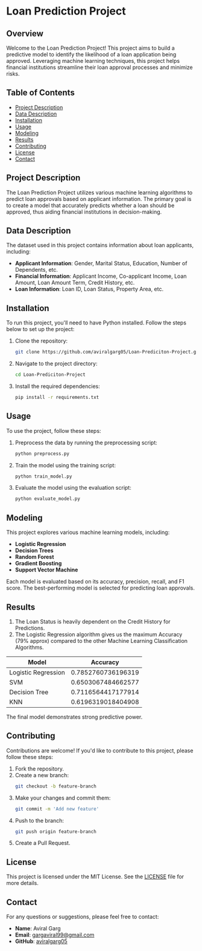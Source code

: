 # Loan Prediction Project

## Overview

Welcome to the Loan Prediction Project! This project aims to build a predictive model to identify the likelihood of a loan application being approved. Leveraging machine learning techniques, this project helps financial institutions streamline their loan approval processes and minimize risks.

## Table of Contents

- [Project Description](#project-description)
- [Data Description](#data-description)
- [Installation](#installation)
- [Usage](#usage)
- [Modeling](#modeling)
- [Results](#results)
- [Contributing](#contributing)
- [License](#license)
- [Contact](#contact)

## Project Description

The Loan Prediction Project utilizes various machine learning algorithms to predict loan approvals based on applicant information. The primary goal is to create a model that accurately predicts whether a loan should be approved, thus aiding financial institutions in decision-making.

## Data Description

The dataset used in this project contains information about loan applicants, including:

- **Applicant Information**: Gender, Marital Status, Education, Number of Dependents, etc.
- **Financial Information**: Applicant Income, Co-applicant Income, Loan Amount, Loan Amount Term, Credit History, etc.
- **Loan Information**: Loan ID, Loan Status, Property Area, etc.

## Installation

To run this project, you'll need to have Python installed. Follow the steps below to set up the project:

1. Clone the repository:
   ```bash
   git clone https://github.com/aviralgarg05/Loan-Prediciton-Project.git
   ```
2. Navigate to the project directory:
   ```bash
   cd Loan-Prediciton-Project
   ```
3. Install the required dependencies:
   ```bash
   pip install -r requirements.txt
   ```

## Usage

To use the project, follow these steps:

1. Preprocess the data by running the preprocessing script:
   ```bash
   python preprocess.py
   ```
2. Train the model using the training script:
   ```bash
   python train_model.py
   ```
3. Evaluate the model using the evaluation script:
   ```bash
   python evaluate_model.py
   ```

## Modeling

This project explores various machine learning models, including:

- **Logistic Regression**
- **Decision Trees**
- **Random Forest**
- **Gradient Boosting**
- **Support Vector Machine**

Each model is evaluated based on its accuracy, precision, recall, and F1 score. The best-performing model is selected for predicting loan approvals.

## Results

1. The Loan Status is heavily dependent on the Credit History for Predictions.
2. The Logistic Regression algorithm gives us the maximum Accuracy (79% approx) compared to the other Machine Learning Classification Algorithms.

|       Model        |      Accuracy      |
|--------------------|--------------------|
| Logistic Regression| 0.7852760736196319 |
| SVM                | 0.6503067484662577 |
| Decision Tree      | 0.7116564417177914 |
| KNN                | 0.6196319018404908 |

The final model demonstrates strong predictive power.

## Contributing

Contributions are welcome! If you'd like to contribute to this project, please follow these steps:

1. Fork the repository.
2. Create a new branch:
   ```bash
   git checkout -b feature-branch
   ```
3. Make your changes and commit them:
   ```bash
   git commit -m 'Add new feature'
   ```
4. Push to the branch:
   ```bash
   git push origin feature-branch
   ```
5. Create a Pull Request.

## License

This project is licensed under the MIT License. See the [LICENSE](LICENSE) file for more details.

## Contact

For any questions or suggestions, please feel free to contact:

- **Name**: Aviral Garg
- **Email**: [gargaviral99@gmail.com](mailto:gargaviral99@gmail.com)
- **GitHub**: [aviralgarg05](https://github.com/aviralgarg05)
